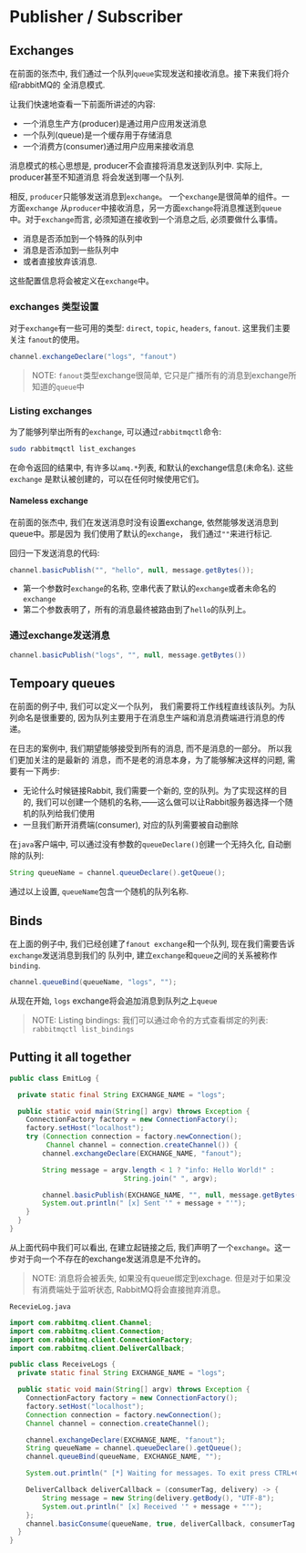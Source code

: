 # Publisher / Subscriber

## Exchanges
在前面的张杰中, 我们通过一个队列`queue`实现发送和接收消息。接下来我们将介绍rabbitMQ的
全消息模式.

让我们快速地查看一下前面所讲述的内容:
- 一个消息生产方(producer)是通过用户应用发送消息
- 一个队列(queue)是一个缓存用于存储消息
- 一个消费方(consumer)通过用户应用来接收消息

消息模式的核心思想是, producer不会直接将消息发送到队列中. 实际上, producer甚至不知道消息
将会发送到哪一个队列.

相反, `producer`只能够发送消息到`exchange`。 一个`exchange`是很简单的组件。一方面`exchange`
从`producer`中接收消息，另一方面`exchange`将消息推送到`queue`中。对于`exchange`而言,
必须知道在接收到一个消息之后, 必须要做什么事情。
- 消息是否添加到一个特殊的队列中
- 消息是否添加到一些队列中
- 或者直接放弃该消息.

这些配置信息将会被定义在`exchange`中。

### exchanges 类型设置
对于`exchange`有一些可用的类型: `direct`, `topic`, `headers`, `fanout`. 这里我们主要关注
`fanout`的使用。
```java
channel.exchangeDeclare("logs", "fanout")
```
> NOTE: `fanout`类型exchange很简单, 它只是广播所有的消息到exchange所知道的`queue`中

### Listing exchanges
为了能够列举出所有的`exchange`, 可以通过`rabbitmqctl`命令:
```sh
sudo rabbitmqctl list_exchanges
```

在命令返回的结果中, 有许多以`amq.*`列表, 和默认的exchange信息(未命名). 这些`exchange`
是默认被创建的，可以在任何时候使用它们。

#### Nameless exchange
在前面的张杰中, 我们在发送消息时没有设置exchange, 依然能够发送消息到queue中。那是因为
我们使用了默认的`exchange`， 我们通过`""`来进行标记.

回归一下发送消息的代码:
```java
channel.basicPublish("", "hello", null, message.getBytes());
```

- 第一个参数时`exchange`的名称, 空串代表了默认的`exchange`或者未命名的`exchange`
- 第二个参数表明了，所有的消息最终被路由到了`hello`的队列上。

### 通过exchange发送消息
```java
channel.basicPublish("logs", "", null, message.getBytes())
```

## Tempoary queues
在前面的例子中, 我们可以定义一个队列， 我们需要将工作线程直线该队列。为队列命名是很重要的,
因为队列主要用于在消息生产端和消息消费端进行消息的传递。

在日志的案例中, 我们期望能够接受到所有的消息, 而不是消息的一部分。 所以我们更加关注的是最新的
消息，而不是老的消息本身，为了能够解决这样的问题, 需要有一下两步:
- 无论什么时候链接Rabbit, 我们需要一个新的, 空的队列。为了实现这样的目的, 我们可以创建一个随机的名称,——这么做可以让Rabbit服务器选择一个随机的队列给我们使用
- 一旦我们断开消费端(consumer), 对应的队列需要被自动删除

在`java`客户端中, 可以通过没有参数的`queueDeclare()`创建一个无持久化, 自动删除的队列:
```java
String queueName = channel.queueDeclare().getQueue();
```

通过以上设置, `queueName`包含一个随机的队列名称.

## Binds
在上面的例子中, 我们已经创建了`fanout exchange`和一个队列, 现在我们需要告诉`exchange`发送消息到我们的
队列中, 建立`exchange`和`queue`之间的关系被称作`binding`.

```java
channel.queueBind(queueName, "logs", "");
```

从现在开始, `logs` exchange将会追加消息到队列之上`queue`

> NOTE: Listing bindings: 我们可以通过命令的方式查看绑定的列表:
> `rabbitmqctl list_bindings`

## Putting it all together
```java
public class EmitLog {

  private static final String EXCHANGE_NAME = "logs";

  public static void main(String[] argv) throws Exception {
    ConnectionFactory factory = new ConnectionFactory();
    factory.setHost("localhost");
    try (Connection connection = factory.newConnection();
         Channel channel = connection.createChannel()) {
        channel.exchangeDeclare(EXCHANGE_NAME, "fanout");

        String message = argv.length < 1 ? "info: Hello World!" :
                            String.join(" ", argv);

        channel.basicPublish(EXCHANGE_NAME, "", null, message.getBytes("UTF-8"));
        System.out.println(" [x] Sent '" + message + "'");
    }
  }
}
```

从上面代码中我们可以看出, 在建立起链接之后, 我们声明了一个`exchange`。这一步对于向一个不存在的exchange发送消息是不允许的。

>NOTE: 消息将会被丢失, 如果没有queue绑定到exchage. 但是对于如果没有消费端处于监听状态, RabbitMQ将会直接抛弃消息。

`RecevieLog.java`
```java
import com.rabbitmq.client.Channel;
import com.rabbitmq.client.Connection;
import com.rabbitmq.client.ConnectionFactory;
import com.rabbitmq.client.DeliverCallback;

public class ReceiveLogs {
  private static final String EXCHANGE_NAME = "logs";

  public static void main(String[] argv) throws Exception {
    ConnectionFactory factory = new ConnectionFactory();
    factory.setHost("localhost");
    Connection connection = factory.newConnection();
    Channel channel = connection.createChannel();

    channel.exchangeDeclare(EXCHANGE_NAME, "fanout");
    String queueName = channel.queueDeclare().getQueue();
    channel.queueBind(queueName, EXCHANGE_NAME, "");

    System.out.println(" [*] Waiting for messages. To exit press CTRL+C");

    DeliverCallback deliverCallback = (consumerTag, delivery) -> {
        String message = new String(delivery.getBody(), "UTF-8");
        System.out.println(" [x] Received '" + message + "'");
    };
    channel.basicConsume(queueName, true, deliverCallback, consumerTag -> { });
  }
}
```
